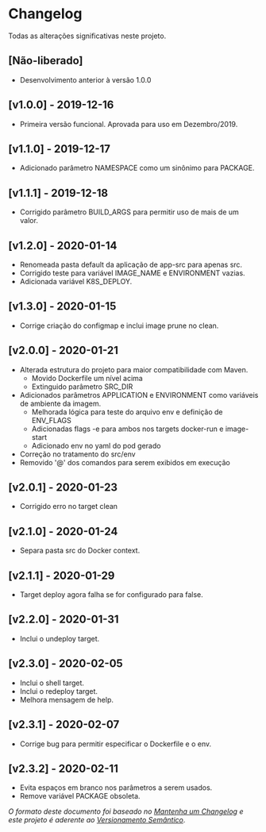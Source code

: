 # Changelog

Todas as alterações significativas neste projeto.

## [Não-liberado]
- Desenvolvimento anterior à versão 1.0.0

## [v1.0.0] - 2019-12-16
- Primeira versão funcional. Aprovada para uso em Dezembro/2019.

## [v1.1.0] - 2019-12-17
- Adicionado parâmetro NAMESPACE como um sinônimo para PACKAGE.

## [v1.1.1] - 2019-12-18
- Corrigido parâmetro BUILD\_ARGS para permitir uso de mais de um valor.

## [v1.2.0] - 2020-01-14
- Renomeada pasta default da aplicação de app-src para apenas src.
- Corrigido teste para variável IMAGE\_NAME e ENVIRONMENT vazias.
- Adicionada variável K8S\_DEPLOY.

## [v1.3.0] - 2020-01-15
- Corrige criação do configmap e inclui image prune no clean.

## [v2.0.0] - 2020-01-21
- Alterada estrutura do projeto para maior compatibilidade com Maven.
  - Movido Dockerfile um nível acima
  - Extinguido parâmetro SRC\_DIR
- Adicionados parâmetros APPLICATION e ENVIRONMENT como variáveis de ambiente da imagem.
  - Melhorada lógica para teste do arquivo env e definição de ENV\_FLAGS
  - Adicionadas flags -e para ambos nos targets docker-run e image-start
  - Adicionado env no yaml do pod gerado
- Correção no tratamento do src/env
- Removido '@' dos comandos para serem exibidos em execução

## [v2.0.1] - 2020-01-23
- Corrigido erro no target clean

## [v2.1.0] - 2020-01-24
- Separa pasta src do Docker context.

## [v2.1.1] - 2020-01-29
- Target deploy agora falha se for configurado para false.

## [v2.2.0] - 2020-01-31
- Inclui o undeploy target.

## [v2.3.0] - 2020-02-05
- Inclui o shell target.
- Inclui o redeploy target.
- Melhora mensagem de help.

## [v2.3.1] - 2020-02-07
- Corrige bug para permitir especificar o Dockerfile e o env.

## [v2.3.2] - 2020-02-11
- Evita espaços em branco nos parâmetros a serem usados.
- Remove variável PACKAGE obsoleta.


_O formato deste documento foi baseado no [Mantenha um
Changelog](https://keepachangelog.com/pt-BR/0.3.0/) e este projeto é aderente ao
[Versionamento Semântico](https://semver.org/lang/pt-BR/)_.

